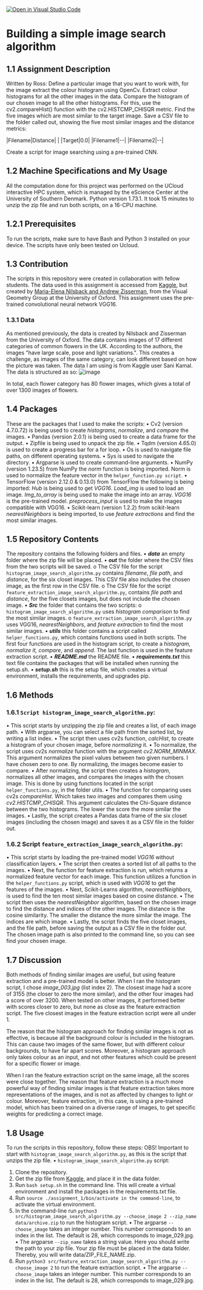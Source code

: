 [![Open in Visual Studio Code](https://classroom.github.com/assets/open-in-vscode-c66648af7eb3fe8bc4f294546bfd86ef473780cde1dea487d3c4ff354943c9ae.svg)](https://classroom.github.com/online_ide?assignment_repo_id=10267670&assignment_repo_type=AssignmentRepo)
# Building a simple image search algorithm

## 1.1 Assignment Description 
Written by Ross:
Define a particular image that you want to work with, for the image extract the colour histogram using OpenCv. Extract colour histograms for all the other images in the data. Compare the histogram of our chosen image to all the other histograms. For this, use the cv2.compareHist() function with the cv2.HISTCMP_CHISQR metric. Find the five images which are most similar to the target image. Save a CSV file to the folder called out, showing the five most similar images and the distance metrics:

|Filename|Distance|
|
|Target|0.0|
|Filename1|--|
|Filename2|--|

Create a script for image searching using a pre-trained CNN.
## 1.2 Machine Specifications and My Usage
All the computation done for this project was performed on the UCloud interactive HPC system, which is managed by the eScience Center at the University of Southern Denmark. Python version 1.73.1. It took 15 minutes to unzip the zip file and run both scripts, on a 16-CPU machine. 
## 1.2.1 Prerequisites 
To run the scripts, make sure to have Bash and Python 3 installed on your device. The scripts have only been tested on Ucloud. 
## 1.3 Contribution
The scripts in this repository were created in collaboration with fellow students. The data used in this assignment is accessed from [Kaggle](https://www.kaggle.com/datasets/sanikamal/17-category-flower-dataset), but created by [Maria-Elena Nilsback and Andrew Zisserman](https://www.robots.ox.ac.uk/~vgg/data/flowers/17/), from the Visual Geometry Group at the University of Oxford.
This assignment uses the pre-trained convolutional neural network VGG16. 
### 1.3.1 Data
As mentioned previously, the data is created by Nilsback and Zisserman from the University of Oxford. The data contains images of 17 different categories of common flowers in the UK. According to the authors, the images "have large scale, pose and light variations.". This creates a challenge, as images of the same category, can look different based on how the picture was taken.
The data I am using is from Kaggle user Sani Kamal. The data is structured as so: ![image](https://github.com/Augustseverinandersen/Assignment1-simple-image-search/assets/112094086/e0b54d1e-5ebc-4e9e-a026-f1ef29ac0e19)

In total, each flower category has 80 flower images, which gives a total of over 1300 images of flowers. 
## 1.4 Packages
These are the packages that I used to make the scripts:
•	Cv2 (version 4.7.0.72) is being used to create *histograms*, *normalize*, and *compare* the images.
•	Pandas (version 2.0.1) is being used to create a data frame for the output.
•	Zipfile is being used to unpack the zip file.
•	Tqdm (version 4.65.0) is used to create a progress bar for a for loop.
•	Os is used to navigate file paths, on different operating systems.
•	Sys is used to navigate the directory.
•	Argparse is used to create command-line arguments.
•	NumPy (version 1.23.5) from NumPy the *norm* function is being imported. Norm is used to normalize the feature vector in the ```helper_function.py script```.
•	TensorFlow (version 2.12.0 & 0.13.0) from TensorFlow the following is being imported: _Hub_ is being used to get _VGG16_. _Load_img_ is used to load an image. _Img_to_array_ is being used to make the image into an array. _VGG16_ is the pre-trained model. _preprocess_input_ is used to make the images compatible with VGG16.
•	Scikit-learn (version 1.2.2) from scikit-learn _nearestNeighbors_ is being imported, to use _feature extractions_ and find the most similar images.
## 1.5 Repository Contents
The repository contains the following folders and files.
•	***data*** an empty folder where the zip file will be placed.
•	***out*** the folder where the CSV files from the two scripts will be saved. 
  o	The CSV file for the script ```histogram_image_search_algorithm.py``` contains _filename_, _file path_, and _distance_, for the six closet images. This CSV file also includes the chosen image, as the first row in the CSV file. 
  o	The CSV file for the script ```feature_extraction_image_search_algorithm.py```, contains _file path_ and _distance_, for the five closets images, but does not include the chosen image.
•	***Src*** the folder that contains the two scripts:
  o	```histogram_image_search_algorithm.py``` uses _histogram comparison_ to find the most similar images.
  o	```feature_extraction_image_search_algorithm.py``` uses VGG16, _nearestNeighbors_, and _feature extraction_ to find the most similar images.
•	***utils*** this folder contains a script called ```helper_functions.py```, which contains functions used in both scripts. The first four functions are used in the histogram script, to create a _histogram, normalize it, compare_, and _append_. The last function is used in the feature extraction script.
•	***README.md*** the README file.
•	***requirements.txt*** this text file contains the packages that will be installed when running the setup.sh.
•	***setup.sh*** this is the setup file, which creates a virtual environment, installs the requirements, and upgrades pip.
## 1.6 Methods 
### 1.6.1 ```Script histogram_image_search_algorithm.py```:
•	This script starts by unzipping the zip file and creates a list, of each image path. 
•	With argparse, you can select a file path from the sorted list, by writing a list index. 
•	The script then uses cv2s function, _calcHist_, to create a histogram of your chosen image, before _normalizing_ it. 
•	To normalize, the script uses cv2s _normalize_ function with the argument _cv2.NORM_MINMAX_. This argument normalizes the pixel values between two given numbers. I have chosen zero to one. By normalizing, the images become easier to compare.
•	After normalizing, the script then creates a _histogram_, normalizes all other images, and compares the images with the chosen image. This is done by using functions located in the script ```helper_functions.py```, in the folder utils.
•	The function for comparing uses cv2s _compareHist_. Which takes two images and compares them using _cv2.HISTCMP_CHISQR_. This argument calculates the Chi-Square distance between the two histograms. The lower the score the more similar the images.
•	Lastly, the script creates a Pandas data frame of the six closet images (including the chosen image) and saves it as a CSV file in the folder out.
### 1.6.2 Script ```feature_extraction_image_search_algorithm.py```:
•	This script starts by loading the pre-trained model _VGG16_ without classification layers.
•	The script then creates a sorted list of all paths to the images.
•	Next, the function for feature extraction is run, which returns a normalized feature vector for each image. This function utilizes a function in the ```helper_functions.py``` script, which is used with _VGG16_ to get the features of the images.
•	Next, Scikit-Learns algorithm, _nearestNeighbors_, is used to find the ten most similar images based on cosine distance. 
•	The script then uses the _nearestNeighbor_ algorithm, based on the chosen image to find the distance and indices of the other images. The distance is the cosine similarity. The smaller the distance the more similar the image. The indices are which image. 
•	Lastly, the script finds the five closet images, and the file path, before saving the output as a CSV file in the folder _out_. The chosen image path is also printed to the command line, so you can see find your chosen image.
## 1.7 Discussion
Both methods of finding similar images are useful, but using feature extraction and a pre-trained model is better. When I ran the histogram script, I chose _image_003.jpg_ (list index 2). The closest image had a score of 3155 (the closer to zero the more similar), and the other four images had a score of over 3200. When tested on other images, it performed better with scores closer to zero, but none as close as the feature extraction script. The five closest images in the feature extraction script were all under 1.

The reason that the histogram approach for finding similar images is not as effective, is because all the background colour is included in the histogram. This can cause two images of the same flower, but with different colour backgrounds, to have far apart scores. Moreover, a histogram approach only takes colour as an input, and not other features which could be present for a specific flower or image. 

When I ran the feature extraction script on the same image, all the scores were close together. The reason that feature extraction is a much more powerful way of finding similar images is that feature extraction takes more representations of the images, and is not as affected by changes to light or colour. Moreover, feature extraction, in this case, is using a pre-trained model, which has been trained on a diverse range of images, to get specific weights for predicting a correct image.
## 1.8 Usage
To run the scripts in this repository, follow these steps: 
OBS! Important to start with ```histogram_image_search_algorithm.py```, as this is the script that unzips the zip file.
•	```histogram_image_search_algorithm.py``` script:
  1.	Clone the repository.
  2.	Get the zip file from [Kaggle](https://www.kaggle.com/datasets/sanikamal/17-category-flower-dataset), and place it in the data folder.
  3.	Run ```bash setup.sh``` in the command line. This will create a virtual environment and install the packages in the requirements.txt file.
  4.	Run ```source ./assignment_1/bin/activate in the command-line```, to activate the virtual environment. 
  5.	In the command-line run ```python3 src/histogram_image_search_algorithm.py --choose_image 2 --zip_name data/archive.zip``` to run the histogram script.
    • The argparse ```--choose_image``` takes an integer number. This number corresponds to an index in the list. The default is 28, which corresponds to image_029.jpg. 
    • The argparse ```--zip_name``` takes a string value. Here you should write the path to your zip file. Your zip file must be placed in the data folder. Thereby, you will write data/ZIP_FILE_NAME.zip.
  6.	Run ```python3 src/feature_extraction_image_search_algorithm.py --choose_image 2``` to run the feature extraction script.
    •	The argparse ```--choose_image``` takes an integer number. This number corresponds to an index in the list. The default is 28, which corresponds to image_029.jpg. 








